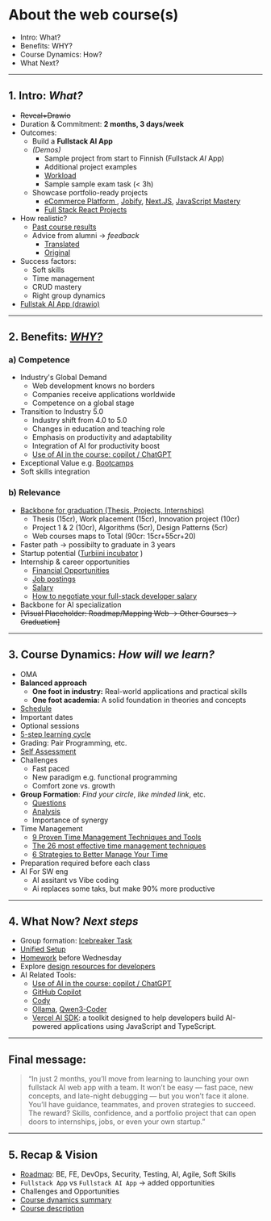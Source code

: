 # About the web course(s)

- Intro: What?
- Benefits: WHY?
- Course Dynamics: How?
- What Next?

<!-- mic+OBS  -->
<!-- [Andrej Karpathy: Software Is Changing (Again) ](https://www.youtube.com/watch?v=LCEmiRjPEtQ) -->




<!-- 

> [!NOTE]  
> Highlights information that users should take into account, even when skimming.

> [!TIP]
> Optional information to help a user be more successful.

> [!IMPORTANT]  
> Crucial information necessary for users to succeed.

> [!WARNING]  
> Critical content demanding immediate user attention due to potential risks.

> [!CAUTION]
> Negative potential consequences of an action. 

-->

---

## 1. Intro: *What?*

- ~~Reveal+Drawio~~
- Duration & Commitment: **2 months, 3 days/week**
- Outcomes:
  - Build a **Fullstack AI App** 
  - *(Demos)*
    - Sample project from start to Finnish (Fullstack *AI* App)
    - Additional project examples
    - [Workload](./material/img/gr7.png)
    - Sample sample exam task (< 3h)    
  - Showcase portfolio-ready projects
    - [eCommerce Platform ](https://github.com/bradtraversy/proshop-v2), [Jobify], [Next.JS], [JavaScript Mastery]
    - [Full Stack React Projects](https://github.com/PacktPublishing/Full-Stack-React-Projects-Second-Edition)
- How realistic?
  - [Past course results](./material/img/grades.png)
  - Advice from alumni → *feedback*
    - [Translated](./material/feedback-translated.md)
    - [Original](./material/feedback-original.md)  
- Success factors:
  - Soft skills
  - Time management
  - CRUD mastery
  - Right group dynamics
- [Fullstak AI App (drawio)](./material/img/fs.png)


---

## 2. Benefits: *[WHY?]*

### a) Competence

- Industry's Global Demand
  - Web development knows no borders
  - Companies receive applications worldwide
  - Competence on a global stage
- Transition to Industry 5.0
  - Industry shift from 4.0 to 5.0
  - Changes in education and teaching role
  - Emphasis on productivity and adaptability
  - Integration of AI for productivity boost
  - [Use of AI in the course: copilot / ChatGPT]
- Exceptional Value e.g. [Bootcamps](https://www.ironhack.com/us)
- Soft skills integration

### b) Relevance

- [Backbone for graduation (Thesis, Projects, Internships)](./material/img/Relevance.png)
  - Thesis (15cr), Work placement (15cr), Innovation project (10cr)
  - Project 1 & 2 (10cr), Algorithms (5cr), Design Patterns (5cr)
  - Web courses maps to Total (90cr: 15cr+55cr+20)
- Faster path → possibilty to graduate in 3 years
- Startup potential ([Turbiini incubator](https://www.metropolia.fi/fi/asiakastyot-ja-palvelut/yrittajyyskiihdyttamo-turbiini) )
- Internship & career opportunities
  - [Financial Opportunities](https://careerfoundry.com/en/blog/web-development/full-stack-developer-salary-guide/)
  - [Job postings](https://www.indeed.com/jobs?q=full+stack+developer&l=usa&vjk=b9da5da96494bee5)
  - [Salary](https://www.indeed.com/career/full-stack-developer/salaries?from=top_sb)
  - [How to negotiate your full-stack developer salary](https://www.salaryexpert.com/)
- Backbone for AI specialization
- ~~[Visual Placeholder: Roadmap/Mapping Web → Other Courses → Graduation]~~

<!-- - Turbiini Metropolia 
https://www.metropolia.fi/fi/asiakastyot-ja-palvelut/yrittajyyskiihdyttamo-turbiini
- Courses: 
  - Turbiini Metropolia - Starting your own business (10ECTS)
https://opinto-opas.metropolia.fi/realization/LX00FD17-3005
  - Turbiini Myyrmäki - Entrepreneurship Incubator (10ECTS)
https://opinto-opas.metropolia.fi/realization/LX00EW72-3008?lang=en
  - Turbiini Myllypuro Incubator (10ECTS)
https://opinto-opas.metropolia.fi/realization/SX00FJ17-3005?lang=en -->

---

## 3. Course Dynamics: *How will we learn?*

- OMA
- **Balanced approach**
  - **One foot in industry:** Real-world applications and practical skills
  - **One foot academia:** A solid foundation in theories and concepts
- [Schedule](./material/timeline.md) 
- Important dates
- Optional sessions
- [5-step learning cycle](./material/img/learning-phases.png)
- Grading: Pair Programming, etc.
- [Self Assessment](./material/self-assesment.xlsx)
- Challenges
  - Fast paced
  - New paradigm e.g. functional programming
  - Comfort zone vs. growth
- **Group Formation**: *Find your circle*, *like minded link*, etc.
  - [Questions](./material/group-q.md)
  - [Analysis](./material/group-analysis.md)
  - Importance of synergy
- Time Management
  - [9 Proven Time Management Techniques and Tools](https://www.usa.edu/blog/time-management-techniques/)
  - [The 26 most effective time management techniques](https://clockify.me/time-management-techniques)
  - [6 Strategies to Better Manage Your Time](https://www.coursera.org/articles/time-management)
- Preparation required before each class
- AI For SW eng
  - AI assitant vs Vibe coding
  - Ai replaces some taks, but make 90% more productive

---

## 4. What Now? *Next steps*

- Group formation: [Icebreaker Task](./material/ice-breaker.md)
- [Unified Setup](./material/unified-setup.md)
- [Homework](./material/homework.md) before Wednesday
- Explore [design resources for developers](https://github.com/bradtraversy/design-resources-for-developers)
- AI Related Tools:
  - [Use of AI in the course: copilot / ChatGPT]
  - [GitHub Copilot](https://github.com/features/copilot)
  - [Cody](https://sourcegraph.com/cody) 
  - [Ollama](https://ollama.com/), [Qwen3-Coder](https://github.com/QwenLM/Qwen3-Coder)
  - [Vercel AI SDK](https://sdk.vercel.ai/docs/introduction): a toolkit designed to help developers build AI-powered applications using JavaScript and TypeScript.
  <!-- Simplifies the process of integrating large language models (LLMs) into your applications by providing a unified API that works with different model providers -->
<!-- - [AI ideas (Simple)](./material/ideas.md) -->

---

## Final message:

> “In just 2 months, you’ll move from learning to launching your own fullstack AI web app with a team. It won’t be easy — fast pace, new concepts, and late-night debugging — but you won’t face it alone. You’ll have guidance, teammates, and proven strategies to succeed. The reward? Skills, confidence, and a portfolio project that can open doors to internships, jobs, or even your own startup.”

---

## 5. Recap & Vision

- [Roadmap](https://roadmap.sh/full-stack): BE, FE, DevOps, Security, Testing, AI, Agile, Soft Skills
- `Fullstack App` vs `Fullstack AI App` → added opportunities
- Challenges and Opportunities
- [Course dynamics summary](./material/course-dynamics.md)
- [Course description](./material/description.md)


<!-- Full stack developers need to integrate AI-driven solutions into applications, from personalized recommendations to chatbots. Familiarity with AI libraries and frameworks will become increasingly important for developers aiming to enhance user engagement. -->


<!-- - [Google for Startups](https://startup.google.com/) -->
<!-- - Reflection journals 6 vs 3 -->



<!-- Links -->
[Use of AI in the course: copilot / ChatGPT]:https://github.com/tx00-web-en/Learning-Material-And-Tasks/blob/main/material/AI.md
[WHY?]:https://simonsinek.com/books/start-with-why/
[Gatsby.JS]:https://www.gatsbyjs.com/
[Next.JS]:https://nextjs.org/
[Misc.]:https://www.johnsmilga.com/
[JavaScript Mastery]:https://www.youtube.com/@javascriptmastery/playlists
[Jobify]:https://jobify.live/login